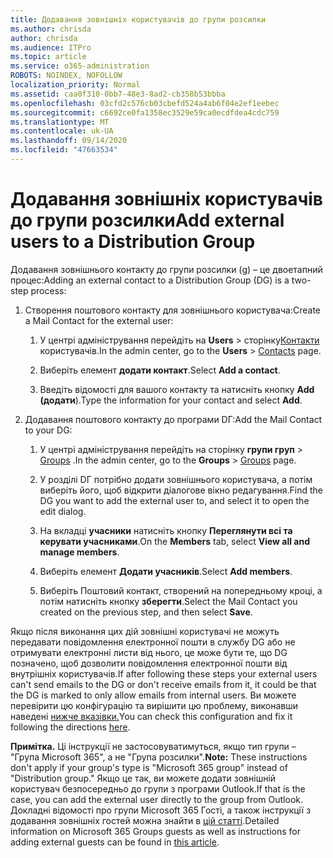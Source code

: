 ```yaml
---
title: Додавання зовнішніх користувачів до групи розсилки
ms.author: chrisda
author: chrisda
ms.audience: ITPro
ms.topic: article
ms.service: o365-administration
ROBOTS: NOINDEX, NOFOLLOW
localization_priority: Normal
ms.assetid: caa0f310-0bb7-48e3-8ad2-cb358b53bbba
ms.openlocfilehash: 03cfd2c576cb03cbefd524a4ab6f04e2ef1eebec
ms.sourcegitcommit: c6692ce0fa1358ec3529e59ca0ecdfdea4cdc759
ms.translationtype: MT
ms.contentlocale: uk-UA
ms.lasthandoff: 09/14/2020
ms.locfileid: "47663534"
---
```

# <a name="add-external-users-to-a-distribution-group"></a><span data-ttu-id="ad652-102">Додавання зовнішніх користувачів до групи розсилки</span><span class="sxs-lookup"><span data-stu-id="ad652-102">Add external users to a Distribution Group</span></span>

<span data-ttu-id="ad652-103">Додавання зовнішнього контакту до групи розсилки (g) – це двоетапний процес:</span><span class="sxs-lookup"><span data-stu-id="ad652-103">Adding an external contact to a Distribution Group (DG) is a two-step process:</span></span>
  
1. <span data-ttu-id="ad652-104">Створення поштового контакту для зовнішнього користувача:</span><span class="sxs-lookup"><span data-stu-id="ad652-104">Create a Mail Contact for the external user:</span></span>
    
    1. <span data-ttu-id="ad652-105">У центрі адміністрування перейдіть на **Users**  >  сторінку[Контакти](https://admin.microsoft.com/adminportal/home#/Contact) користувачів.</span><span class="sxs-lookup"><span data-stu-id="ad652-105">In the admin center, go to the **Users** > [Contacts](https://admin.microsoft.com/adminportal/home#/Contact) page.</span></span> 
    
    2. <span data-ttu-id="ad652-106">Виберіть елемент **додати контакт**.</span><span class="sxs-lookup"><span data-stu-id="ad652-106">Select **Add a contact**.</span></span>
    
    3. <span data-ttu-id="ad652-107">Введіть відомості для вашого контакту та натисніть кнопку **Add (додати**).</span><span class="sxs-lookup"><span data-stu-id="ad652-107">Type the information for your contact and select **Add**.</span></span>
    
2. <span data-ttu-id="ad652-108">Додавання поштового контакту до програми DГ:</span><span class="sxs-lookup"><span data-stu-id="ad652-108">Add the Mail Contact to your DG:</span></span>
    
    1. <span data-ttu-id="ad652-109">У центрі адміністрування перейдіть на сторінку **групи груп**  >  [Groups](https://admin.microsoft.com/adminportal/home#/groups) .</span><span class="sxs-lookup"><span data-stu-id="ad652-109">In the admin center, go to the **Groups** > [Groups](https://admin.microsoft.com/adminportal/home#/groups) page.</span></span> 
    
    2. <span data-ttu-id="ad652-110">У розділі DГ потрібно додати зовнішнього користувача, а потім виберіть його, щоб відкрити діалогове вікно редагування.</span><span class="sxs-lookup"><span data-stu-id="ad652-110">Find the DG you want to add the external user to, and select it to open the edit dialog.</span></span>
    
    3. <span data-ttu-id="ad652-111">На вкладці **учасники** натисніть кнопку **Переглянути всі та керувати учасниками**.</span><span class="sxs-lookup"><span data-stu-id="ad652-111">On the **Members** tab, select **View all and manage members**.</span></span> 
    
    4. <span data-ttu-id="ad652-112">Виберіть елемент **Додати учасників**.</span><span class="sxs-lookup"><span data-stu-id="ad652-112">Select **Add members**.</span></span>
    
    5. <span data-ttu-id="ad652-113">Виберіть Поштовий контакт, створений на попередньому кроці, а потім натисніть кнопку **зберегти**.</span><span class="sxs-lookup"><span data-stu-id="ad652-113">Select the Mail Contact you created on the previous step, and then select **Save**.</span></span>
    
<span data-ttu-id="ad652-114">Якщо після виконання цих дій зовнішні користувачі не можуть передавати повідомлення електронної пошти в службу DG або не отримувати електронні листи від нього, це може бути те, що DG позначено, щоб дозволити повідомлення електронної пошти від внутрішніх користувачів.</span><span class="sxs-lookup"><span data-stu-id="ad652-114">If after following these steps your external users can't send emails to the DG or don't receive emails from it, it could be that the DG is marked to only allow emails from internal users.</span></span> <span data-ttu-id="ad652-115">Ви можете перевірити цю конфігурацію та вирішити цю проблему, виконавши наведені [нижче вказівки.](https://docs.microsoft.com/exchange/mail-flow-best-practices/non-delivery-reports-in-exchange-online/fix-error-code-5-7-133-in-exchange-online)</span><span class="sxs-lookup"><span data-stu-id="ad652-115">You can check this configuration and fix it following the directions [here](https://docs.microsoft.com/exchange/mail-flow-best-practices/non-delivery-reports-in-exchange-online/fix-error-code-5-7-133-in-exchange-online).</span></span>
  
 <span data-ttu-id="ad652-116">**Примітка.** Ці інструкції не застосовуватимуться, якщо тип групи – "Група Microsoft 365", а не "Група розсилки".</span><span class="sxs-lookup"><span data-stu-id="ad652-116">**Note:** These instructions don't apply if your group's type is "Microsoft 365 group" instead of "Distribution group."</span></span> <span data-ttu-id="ad652-117">Якщо це так, ви можете додати зовнішній користувач безпосередньо до групи з програми Outlook.</span><span class="sxs-lookup"><span data-stu-id="ad652-117">If that is the case, you can add the external user directly to the group from Outlook.</span></span> <span data-ttu-id="ad652-118">Докладні відомості про групи Microsoft 365 Гості, а також інструкції з додавання зовнішніх гостей можна знайти в [цій статті](https://support.office.com/article/Guest-access-in-Office-365-Groups-bfc7a840-868f-4fd6-a390-f347bf51aff6.aspx).</span><span class="sxs-lookup"><span data-stu-id="ad652-118">Detailed information on Microsoft 365 Groups guests as well as instructions for adding external guests can be found in [this article](https://support.office.com/article/Guest-access-in-Office-365-Groups-bfc7a840-868f-4fd6-a390-f347bf51aff6.aspx).</span></span>
  